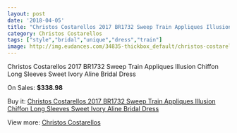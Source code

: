 ```yaml
---
layout: post
date: '2018-04-05'
title: "Christos Costarellos 2017 BR1732 Sweep Train Appliques Illusion Chiffon Long Sleeves Sweet Ivory Aline Bridal Dress"
category: Christos Costarellos
tags: ["style","bridal","unique","dress","train"]
image: http://img.eudances.com/34835-thickbox_default/christos-costarellos-2017-br1732-sweep-train-appliques-illusion-chiffon-long-sleeves-sweet-ivory-aline-bridal-dress.jpg
---
```

Christos Costarellos 2017 BR1732 Sweep Train Appliques Illusion Chiffon Long Sleeves Sweet Ivory Aline Bridal Dress

On Sales: **$338.98**
<a href="https://www.eudances.com/en/christos-costarellos/10523-christos-costarellos-2017-br1732-sweep-train-appliques-illusion-chiffon-long-sleeves-sweet-ivory-aline-bridal-dress.html"><amp-img layout="responsive" width="600" height="600" src="//img.eudances.com/34835-thickbox_default/christos-costarellos-2017-br1732-sweep-train-appliques-illusion-chiffon-long-sleeves-sweet-ivory-aline-bridal-dress.jpg" alt="Christos Costarellos 2017 BR1732 Sweep Train Appliques Illusion Chiffon Long Sleeves Sweet Ivory Aline Bridal Dress 0" /></a>
<a href="https://www.eudances.com/en/christos-costarellos/10523-christos-costarellos-2017-br1732-sweep-train-appliques-illusion-chiffon-long-sleeves-sweet-ivory-aline-bridal-dress.html"><amp-img layout="responsive" width="600" height="600" src="//img.eudances.com/34836-thickbox_default/christos-costarellos-2017-br1732-sweep-train-appliques-illusion-chiffon-long-sleeves-sweet-ivory-aline-bridal-dress.jpg" alt="Christos Costarellos 2017 BR1732 Sweep Train Appliques Illusion Chiffon Long Sleeves Sweet Ivory Aline Bridal Dress 1" /></a>

Buy it: [Christos Costarellos 2017 BR1732 Sweep Train Appliques Illusion Chiffon Long Sleeves Sweet Ivory Aline Bridal Dress](https://www.eudances.com/en/christos-costarellos/10523-christos-costarellos-2017-br1732-sweep-train-appliques-illusion-chiffon-long-sleeves-sweet-ivory-aline-bridal-dress.html "Christos Costarellos 2017 BR1732 Sweep Train Appliques Illusion Chiffon Long Sleeves Sweet Ivory Aline Bridal Dress")

View more: [Christos Costarellos](https://www.eudances.com/en/108-christos-costarellos "Christos Costarellos")